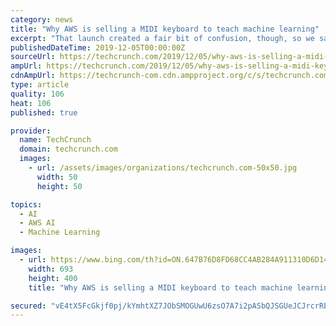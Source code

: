 ```yaml
---
category: news
title: "Why AWS is selling a MIDI keyboard to teach machine learning"
excerpt: "That launch created a fair bit of confusion, though, so we sat down with Mike Miller, the director of AWS’s AI Devices group, to talk about where DeepComposer fits into the company’s lineup of AI devices, which includes the DeepLens camera and the DeepRacer AI car, both of which are meant to teach developers about specific AI concepts ..."
publishedDateTime: 2019-12-05T00:00:00Z
sourceUrl: https://techcrunch.com/2019/12/05/why-aws-is-selling-a-midi-keyboard-to-teach-machine-learning/
ampUrl: https://techcrunch.com/2019/12/05/why-aws-is-selling-a-midi-keyboard-to-teach-machine-learning/amp/
cdnAmpUrl: https://techcrunch-com.cdn.ampproject.org/c/s/techcrunch.com/2019/12/05/why-aws-is-selling-a-midi-keyboard-to-teach-machine-learning/amp/
type: article
quality: 106
heat: 106
published: true

provider:
  name: TechCrunch
  domain: techcrunch.com
  images:
    - url: /assets/images/organizations/techcrunch.com-50x50.jpg
      width: 50
      height: 50

topics:
  - AI
  - AWS AI
  - Machine Learning

images:
  - url: https://www.bing.com/th?id=ON.647B76D8FD68CC4AB284A911310D6D14
    width: 693
    height: 400
    title: "Why AWS is selling a MIDI keyboard to teach machine learning"

secured: "vE4tX5FcGkjf0pj/kYmhtXZ7JObSMOGUwU6zsO7A7i2pASbQJSGUeJCJrcrRES3vxSaGtrxvZhT6qdzRauBoGZA6SSNwFcrK6Y1PA52hEw2xwqqGNBbMnJ2q4aJyET53tEkyFNoE53hZW5YTXNN1GogQH8uAPgz5utxE9DhhQWN4VfyOfEr1Ie6K/i1lsNN4A3dbSHgTOeBpT9nHkpTCvVWUYU2JL/hyuJpN5CkkI/1K0S7cJ/O2MJK8cINaw5bLPkUT1jfCSj+arISclrN+SA==;V+pOmxgs8xZbaBKPvlSw+w=="
---
```



